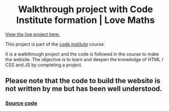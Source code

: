 <h1 align="center"> Walkthrough project with Code Institute formation | Love Maths</h1>

[View the live project here.](https://laurepiechaczyk.github.io/love-math-walkthrough-project-code-institute/)

This project is part of the [code institute](https://codeinstitute.net/) course. 

It is a walkthrough project and the code is followed in the course to make the website. The objective is to learn and deepen the knowledge of HTML / CSS and JS by completing a project.

## Please note that the code to build the website is not written by me but has been well understood. 
### [Source code](https://github.com/Code-Institute-Solutions/love-maths-2.0-sourcecode)